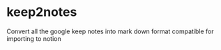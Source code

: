 # keep2notes

Convert all the google keep notes into mark down format compatible for importing to notion